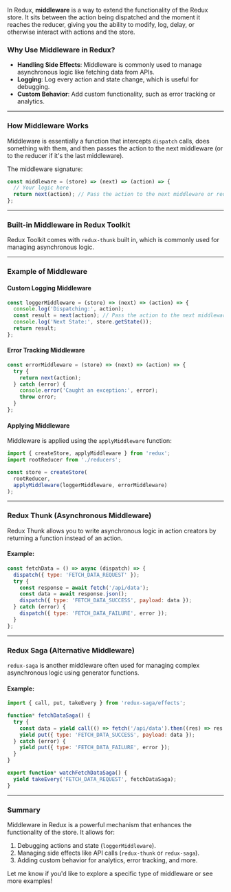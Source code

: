 In Redux, **middleware** is a way to extend the functionality of the Redux store. It sits between the action being dispatched and the moment it reaches the reducer, giving you the ability to modify, log, delay, or otherwise interact with actions and the store.

### Why Use Middleware in Redux?
- **Handling Side Effects**: Middleware is commonly used to manage asynchronous logic like fetching data from APIs.
- **Logging**: Log every action and state change, which is useful for debugging.
- **Custom Behavior**: Add custom functionality, such as error tracking or analytics.

---

### How Middleware Works
Middleware is essentially a function that intercepts `dispatch` calls, does something with them, and then passes the action to the next middleware (or to the reducer if it's the last middleware).

The middleware signature:
```javascript
const middleware = (store) => (next) => (action) => {
  // Your logic here
  return next(action); // Pass the action to the next middleware or reducer
};
```

---

### Built-in Middleware in Redux Toolkit
Redux Toolkit comes with `redux-thunk` built in, which is commonly used for managing asynchronous logic.

---

### Example of Middleware

#### Custom Logging Middleware
```javascript
const loggerMiddleware = (store) => (next) => (action) => {
  console.log('Dispatching:', action);
  const result = next(action); // Pass the action to the next middleware or reducer
  console.log('Next State:', store.getState());
  return result;
};
```

#### Error Tracking Middleware
```javascript
const errorMiddleware = (store) => (next) => (action) => {
  try {
    return next(action);
  } catch (error) {
    console.error('Caught an exception:', error);
    throw error;
  }
};
```

#### Applying Middleware
Middleware is applied using the `applyMiddleware` function:
```javascript
import { createStore, applyMiddleware } from 'redux';
import rootReducer from './reducers';

const store = createStore(
  rootReducer,
  applyMiddleware(loggerMiddleware, errorMiddleware)
);
```

---

### Redux Thunk (Asynchronous Middleware)
Redux Thunk allows you to write asynchronous logic in action creators by returning a function instead of an action.

#### Example:
```javascript
const fetchData = () => async (dispatch) => {
  dispatch({ type: 'FETCH_DATA_REQUEST' });
  try {
    const response = await fetch('/api/data');
    const data = await response.json();
    dispatch({ type: 'FETCH_DATA_SUCCESS', payload: data });
  } catch (error) {
    dispatch({ type: 'FETCH_DATA_FAILURE', error });
  }
};
```

---

### Redux Saga (Alternative Middleware)
`redux-saga` is another middleware often used for managing complex asynchronous logic using generator functions.

#### Example:
```javascript
import { call, put, takeEvery } from 'redux-saga/effects';

function* fetchDataSaga() {
  try {
    const data = yield call(() => fetch('/api/data').then((res) => res.json()));
    yield put({ type: 'FETCH_DATA_SUCCESS', payload: data });
  } catch (error) {
    yield put({ type: 'FETCH_DATA_FAILURE', error });
  }
}

export function* watchFetchDataSaga() {
  yield takeEvery('FETCH_DATA_REQUEST', fetchDataSaga);
}
```

---

### Summary
Middleware in Redux is a powerful mechanism that enhances the functionality of the store. It allows for:
1. Debugging actions and state (`loggerMiddleware`).
2. Managing side effects like API calls (`redux-thunk` or `redux-saga`).
3. Adding custom behavior for analytics, error tracking, and more.

Let me know if you'd like to explore a specific type of middleware or see more examples!